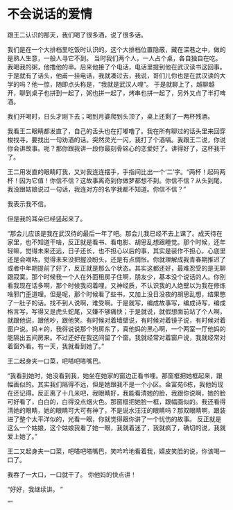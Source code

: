 不会说话的爱情
==============

跟王二认识的那天，我们喝了很多酒，说了很多话。

我们是在一个大排档里吃饭时认识的。这个大排档位置隐蔽，藏在深巷之中，做的是熟人生意，一般人寻它不到。 当时我们两个人，一人占个桌，各自独自在吃。我喝我的粥，他撸他的串。后来他接了个电话，电话里提到他在武汉读书这回事。于是就有了话头，他甫一挂电话，我就凑过去，我说，哥们儿你也是在武汉读的大学的吗？他一惊，随即点头称是，“我就是武汉人哩”。 于是就聊上了，越聊越开，聊到桌子也拼到一起了，粥也拼一起了，烤串也拼一起了，另外又点了半打啤酒。

我们开喝时，日头才刚下去；喝到月婆爬到头顶了，桌上还剩了一两杯残酒。

我看王二眼睛都发直了，自己的舌头也在打嘟噜了。我在所有聊过的话头里来回穿梭找寻，要找出一句劝酒的话。突然灵光一闪，我打了个酒嗝。我跟王二说，你说你会讲故事。呃？那你跟我讲一段你最刻骨铭心的恋爱好了。讲得好了，这杯我干了。

王二用发直的眼睛盯我，又对我连连摆手，手指间比出一个‘二’字。“两杯！起码两杯！因为它值！你信不信？这故事离奇到你做梦都想不到。你信不信？从头到尾，我没跟姑娘说过一句话，我连对方的名字我都不知道。你信不信？”

我表示我不信。

但是我的耳朵已经竖起来了。

“那会儿应该是我在武汉待的最后一年了吧。那会儿我已经不去上课了。成天待在家里，也不知道干啥，反正就是看书、看电影、胡思乱想跟睡觉。那个时候，还年轻嘛，觉得未来还远，日子还长，也不担心以后的事，其实是装作不担心，心底里还是会嘀咕，觉得未来没把握没盼头，还是有点惆怅。你就理解成我青春期推迟了或者中年期提前了好了，反正就是那么个状态。其实这都还好，最难忍受的是无聊跟寂寞。那个时候我一个人在外面租房子住啊，朋友少，基本没个说话的人。你别看我现在话多啊，那个时候我闷着哩，又神经质，不认识我的人绝壁以为我在修炼啥邪门歪道哩。但是呢，那个时候看了些书，又加上没日没夜的胡思乱想，结果憋了一肚子的话。找不到人说啊，难受啊。于是就写，编成故事写，编成诗写，编成格言写，写得又是虎头蛇尾，又嫌不够痛快；于是就说，就假想面前站了个人啊，就跟他说，跟他吵，跟他笑。有时候对着墙壁说，有时候对着镜子说，有时候对着窗户说。妈＊的，我得说说那个狗房东了，真他妈的黑心啊，一个两室一厅他妈的能隔出五间房来。不过还好在我这间留了个窗。我就经常对着窗户说，我就经常对着窗外看。有一天，我就看到她了。”

王二起身夹一口菜，吧嗒吧嗒嘴巴。

“我看到她时，她没看到我，她坐在她家的窗边正看书哩。那窗框把她框起来，跟幅画似的。其实我们隔得不远，但是她跟我不是一个小区。金富苑6栋，我他妈现在还记得。反正离了十几米吧，我眼睛好，我能看清她的脸，我跟你说啊，她的脸可好看了，白白的，白得没点烟火色。那窗框把她脸一框，跟幅画似的。我还看得清她的眼睛，她的眼睛可大可有神了，不是说水汪汪的眼睛吗？那双眼睛啊，跟装进了整个太平洋似的，光看一眼，你就觉得跟你讲了一个忧伤的故事。 反正就是这么一个姑娘，这个姑娘我看了她一眼，我就着迷了，我就疯了，确切的说，我就爱上她了。”

王二又起身夹一口菜，吧嗒吧嗒嘴巴，笑吟吟地看着我，嬉皮笑脸的说，你该喝一口了。

我吞了一大口，一口就干了。 你他妈的快点讲！

“好好，我继续讲。 ”

“”


